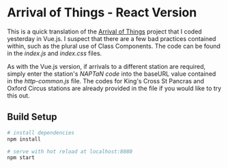 # Arrival of Things - React Version

This is a quick translation of the [Arrival of Things](https://github.com/MarkChanner/arrival-of-things/blob/master/README.md) project that I coded yesterday in Vue.js. I suspect that there are a few bad practices contained within, such as the plural use of Class Components. The code can be found in the _index.js_ and _index.css_ files.  

As with the Vue.js version, if arrivals to a different station are required, simply enter the station's _NAPTaN code_ into the baseURL value contained in the _http-common.js_ file. The codes for King's Cross St Pancras and Oxford Circus stations are already provided in the file if you would like to try this out.

## Build Setup

``` bash
# install dependencies
npm install

# serve with hot reload at localhost:8080
npm start
```
